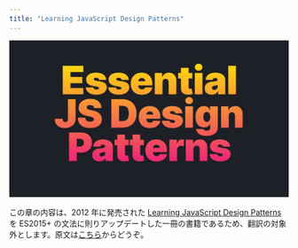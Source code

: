 ```yaml
---
title: "Learning JavaScript Design Patterns"
---
```


![](/images/learning-patterns/classic-design-patterns-1280w.jpg)

この章の内容は、2012 年に発売された [Learning JavaScript Design Patterns](http://shop.oreilly.com/product/0636920025832.do) を ES2015+ の文法に則りアップデートした一冊の書籍であるため、翻訳の対象外とします。原文は[こちら](https://www.patterns.dev/posts/classic-design-patterns/)からどうぞ。
